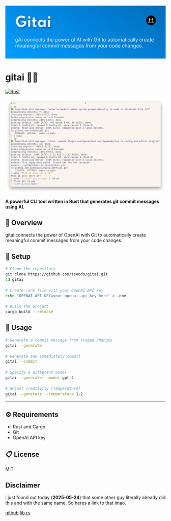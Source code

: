 ![gitai_banner](./pics/gitai.png)

# gitai 🤖📝
[![Rust](https://github.com/tsoodo/gitai/actions/workflows/rust.yml/badge.svg)](https://github.com/tsoodo/gitai/actions/workflows/rust.yml)

![gitai_screenshot](./pics/pic.png)

**A powerful CLI tool written in Rust that generates git commit messages using AI.**

## 🦀 Overview

gitai connects the power of OpenAI with Git to automatically create meaningful commit messages from your code changes.

## 🔧 Setup

```bash
# Clone the repository
git clone https://github.com/tsoodo/gitai.git
cd gitai 

# Create .env file with your OpenAI API key
echo "OPENAI_API_KEY=your_openai_api_key_here" > .env

# Build the project
cargo build --release
```

## 🚀 Usage

```bash
# Generate a commit message from staged changes
gitai --generate

# Generate and immediately commit
gitai --commit

# Specify a different model
gitai --generate --model gpt-4

# Adjust creativity (temperature)
gitai --generate --temperature 1.2
```

---

## ⚙️ Requirements

- Rust and Cargo
- Git
- OpenAI API key

## 📋 License

MIT

## Disclaimer
i just found out today (**2025-05-24**) that some other guy literally already did this and with the same name. So heres a link to that lmao. 

[github](https://github.com/dpecos/gitai)
[lib.rs](https://lib.rs/crates/gitai)
